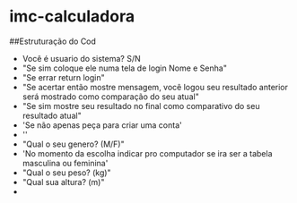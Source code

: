 # imc-calculadora

##Estruturação do Cod

- Você é usuario do sistema? S/N
- "Se sim coloque ele numa tela de login Nome e Senha"
- "Se errar return login"
- "Se acertar então mostre mensagem, você logou seu resultado anterior será mostrado como comparação do seu atual"
- "Se sim mostre seu resultado no final como comparativo do seu resultado atual"
- 'Se não apenas peça para criar uma conta'
- ''
- "Qual o seu genero? (M/F)"
- 'No momento da escolha indicar pro computador se ira ser a tabela masculina ou feminina'
- "Qual o seu peso? (kg)"
- "Qual sua altura? (m)"
- 
